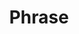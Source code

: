 ---
title: "Phrase"

categories: ['']

tags: ['Phrase']

arwords: 'مركب'

arexps: []

enwords: ['Phrase']

enexps: []

arlexicons: 'ر'

enlexicons: 'P'

authors: ['Ruqayya Roshdy']

translators: ['']

citations: 'مقدمة في حوسبة اللغة العربية'

sources: 'مركز الملك عبدالله بن عبدالعزيز الدولي لخدمة اللغة العربية'

slug: ""
---